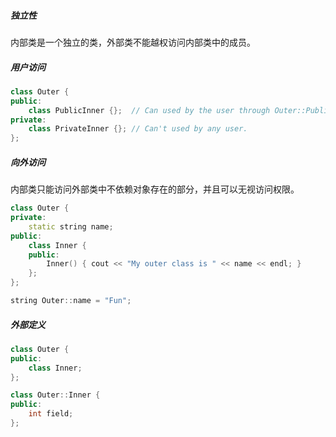 ##### 独立性

内部类是一个独立的类，外部类不能越权访问内部类中的成员。

##### 用户访问

```cpp
class Outer {
public:
    class PublicInner {};  // Can used by the user through Outer::PublicInner.
private:
    class PrivateInner {}; // Can't used by any user.
};
```

##### 向外访问

内部类只能访问外部类中不依赖对象存在的部分，并且可以无视访问权限。

```cpp
class Outer {
private:
    static string name;
public:
    class Inner {
    public:
        Inner() { cout << "My outer class is " << name << endl; }
    };
};

string Outer::name = "Fun";
```

##### 外部定义

```cpp
class Outer {
public:
    class Inner;
};

class Outer::Inner {
public:
    int field;
};
```

